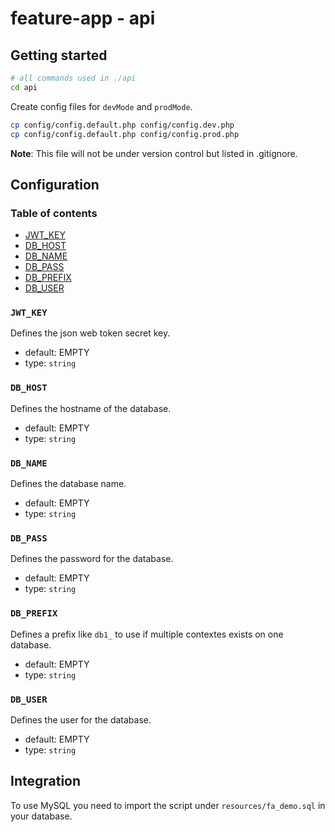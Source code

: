# feature-app - api

## Getting started

```bash
# all commands used in ./api
cd api
```

Create config files for `devMode` and `prodMode`.

```bash
cp config/config.default.php config/config.dev.php
cp config/config.default.php config/config.prod.php
```

**Note**: This file will not be under version control but listed in .gitignore.

## Configuration

### Table of contents

* [JWT_KEY](#JWTKEY)
* [DB_HOST](#DBHOST)
* [DB_NAME](#DBNAME)
* [DB_PASS](#DBPASS)
* [DB_PREFIX](#DBPREFIX)
* [DB_USER](#DBUSER)

### `JWT_KEY`

Defines the json web token secret key.

* default: EMPTY
* type: `string`

### `DB_HOST`

Defines the hostname of the database.

* default: EMPTY
* type: `string`

### `DB_NAME`

Defines the database name.

* default: EMPTY
* type: `string`

### `DB_PASS`

Defines the password for the database.

* default: EMPTY
* type: `string`

### `DB_PREFIX`

Defines a prefix like `db1_` to use if multiple contextes exists on one database.

* default: EMPTY
* type: `string`

### `DB_USER`

Defines the user for the database.

* default: EMPTY
* type: `string`

## Integration

To use MySQL you need to import the script under `resources/fa_demo.sql` in your database.
